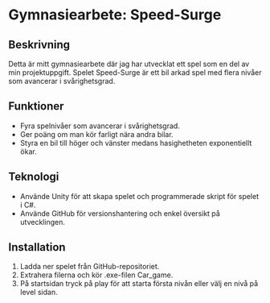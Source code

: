 # Gymnasiearbete: Speed-Surge

## Beskrivning
Detta är mitt gymnasiearbete där jag har utvecklat ett spel som en del av min projektuppgift. Spelet Speed-Surge är ett bil arkad spel med flera nivåer som avancerar i svårighetsgrad.

## Funktioner
- Fyra spelnivåer som avancerar i svårighetsgrad.
- Ger poäng om man kör farligt nära andra bilar.
- Styra en bil till höger och vänster medans hasighetheten exponentiellt ökar.

## Teknologi
- Använde Unity för att skapa spelet och programmerade skript för spelet i C#.
- Använde GitHub för versionshantering och enkel översikt på utvecklingen.

## Installation
1. Ladda ner spelet från GitHub-repositoriet.
2. Extrahera filerna och kör .exe-filen Car_game.
3. På startsidan tryck på play för att starta första nivån eller välj en nivå på level sidan.
